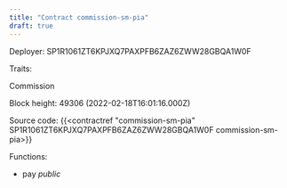 ```yaml
---
title: "Contract commission-sm-pia"
draft: true
---
```

Deployer: SP1R1061ZT6KPJXQ7PAXPFB6ZAZ6ZWW28GBQA1W0F

Traits:
 
Commission


Block height: 49306 (2022-02-18T16:01:16.000Z)

Source code: {{<contractref "commission-sm-pia" SP1R1061ZT6KPJXQ7PAXPFB6ZAZ6ZWW28GBQA1W0F commission-sm-pia>}}

Functions:

* pay _public_
